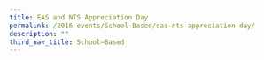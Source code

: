 ```yaml
---
title: EAS and NTS Appreciation Day
permalink: /2016-events/School-Based/eas-nts-appreciation-day/
description: ""
third_nav_title: School–Based
---
```

